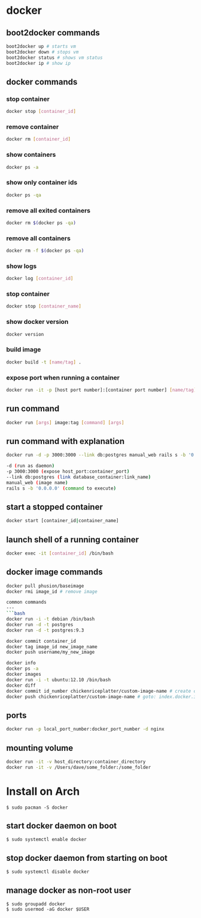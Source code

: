 docker
===

boot2docker commands
---
```bash
boot2docker up # starts vm
boot2docker down # stops vm
boot2docker status # shows vm status
boot2docker ip # show ip
```

docker commands
---

### stop container
```bash
docker stop [container_id]
```

### remove container
```bash
docker rm [container_id]
```
### show containers
```bash
docker ps -a
```

### show only container ids
```bash
docker ps -qa
```

### remove all exited containers
```bash
docker rm $(docker ps -qa)
```

### remove all containers
```bash
docker rm -f $(docker ps -qa)
```

### show logs
```bash
docker log [container_id]
```

### stop container
```bash
docker stop [container_name]
```

### show docker version
```bash
docker version
```

### build image
```bash
docker build -t [name/tag] .
```

### expose port when running a container
```bash
docker run -it -p [host port number]:[container port number] [name/tag] /bin/bash
```

run command
---
```bash
docker run [args] image:tag [command] [args]
```

run command with explanation
---
```bash
docker run -d -p 3000:3000 --link db:postgres manual_web rails s -b '0.0.0.0'

-d (run as daemon)
-p 3000:3000 (expose host_port:container_port)
--link db:postgres (link database_container:link_name)
manual_web (image name)
rails s -b '0.0.0.0' (command to execute)
```

start a stopped container
---
```bash
docker start [container_id|container_name]
```

launch shell of a running container
---
```bash
docker exec -it [container_id] /bin/bash
```

docker image commands
---
```bash
docker pull phusion/baseimage
docker rmi image_id # remove image

common commands
---
```bash
docker run -i -t debian /bin/bash
docker run -d -t postgres
docker run -d -t postgres:9.3

docker commit container_id
docker tag image_id new_image_name
docker push username/my_new_image

docker info
docker ps -a
docker images
docker run -i -t ubuntu:12.10 /bin/bash
docker diff
docker commit id_number chickenriceplatter/custom-image-name # create custom image
docker push chickenriceplatter/custom-image-name # goto: index.docker.io
```

ports
---
```bash
docker run -p local_port_number:docker_port_number -d nginx
```

mounting volume
---
```bash
docker run -it -v host_directory:container_directory
docker run -it -v /Users/dave/some_folder:/some_folder
```

Install on Arch
===
```
$ sudo pacman -S docker
```

start docker daemon on boot
---
```
$ sudo systemctl enable docker
```

stop docker daemon from starting on boot
---
```
$ sudo systemctl disable docker
```

manage docker as non-root user
---
```
$ sudo groupadd docker
$ sudo usermod -aG docker $USER
```